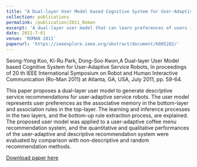 ```yaml
---
title: "A Dual-layer User Model based Cognitive System for User-Adaptive Service Robots"
collection: publications
permalink: /publication/2011_Roman
excerpt: 'A dual-layer user model that can learn preferences of users is proposed for adpative service robots'
date: 2011-7-01
venue: 'ROMAN 2011'
paperurl: 'https://ieeexplore.ieee.org/abstract/document/6005282/'
---
```

Seong-Yong Koo, Ki-Ru Park, Dong-Soo Kwon,A Dual-layer User Model based Cognitive System for User-Adaptive Service Robots, In proceedings of 20 th IEEE International Symposium on Robot and Human Interactive Communication (Ro-Man 2011) at Atlanta, GA, USA, July 2011, pp. 59-64.

This paper proposes a dual-layer user model to generate descriptive service recommendations for user-adaptive service robots. The user model represents user preferences as the associative memory in the bottom-layer and association rules in the top-layer. The learning and inference processes in the two layers, and the bottom-up rule extraction process, are explained. The proposed user model was applied to a user-adaptive coffee menu recommendation system, and the quantitative and qualitative performances of the user-adaptive and descriptive recommendation system were evaluated by comparison with non-descriptive and random recommendation methods.

[Download paper here](https://ieeexplore.ieee.org/abstract/document/6005282/)
